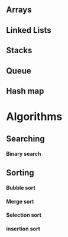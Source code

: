 
## Arrays

## Linked Lists

## Stacks

## Queue

## Hash map





# Algorithms

## Searching

#### Binary search
#### 


## Sorting

#### Bubble sort
#### Merge sort
#### Selection sort
#### insertion sort
